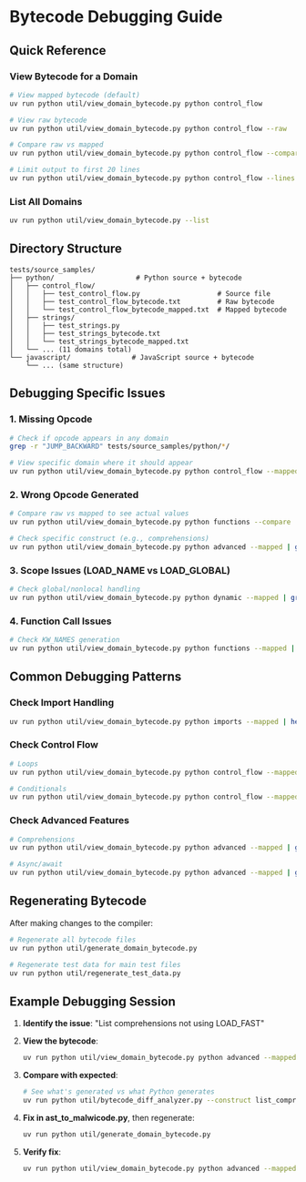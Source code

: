 # Bytecode Debugging Guide

## Quick Reference

### View Bytecode for a Domain

```bash
# View mapped bytecode (default)
uv run python util/view_domain_bytecode.py python control_flow

# View raw bytecode
uv run python util/view_domain_bytecode.py python control_flow --raw

# Compare raw vs mapped
uv run python util/view_domain_bytecode.py python control_flow --compare

# Limit output to first 20 lines
uv run python util/view_domain_bytecode.py python control_flow --lines 20
```

### List All Domains

```bash
uv run python util/view_domain_bytecode.py --list
```

## Directory Structure

```
tests/source_samples/
├── python/                    # Python source + bytecode
│   ├── control_flow/
│   │   ├── test_control_flow.py                   # Source file
│   │   ├── test_control_flow_bytecode.txt         # Raw bytecode  
│   │   └── test_control_flow_bytecode_mapped.txt  # Mapped bytecode
│   ├── strings/
│   │   ├── test_strings.py
│   │   ├── test_strings_bytecode.txt
│   │   └── test_strings_bytecode_mapped.txt
│   └── ... (11 domains total)
└── javascript/               # JavaScript source + bytecode
    └── ... (same structure)
```

## Debugging Specific Issues

### 1. Missing Opcode

```bash
# Check if opcode appears in any domain
grep -r "JUMP_BACKWARD" tests/source_samples/python/*/

# View specific domain where it should appear
uv run python util/view_domain_bytecode.py python control_flow --mapped | grep JUMP
```

### 2. Wrong Opcode Generated

```bash
# Compare raw vs mapped to see actual values
uv run python util/view_domain_bytecode.py python functions --compare

# Check specific construct (e.g., comprehensions)
uv run python util/view_domain_bytecode.py python advanced --mapped | grep -A5 -B5 "LOAD_FAST"
```

### 3. Scope Issues (LOAD_NAME vs LOAD_GLOBAL)

```bash
# Check global/nonlocal handling  
uv run python util/view_domain_bytecode.py python dynamic --mapped | grep -E "LOAD_NAME|LOAD_GLOBAL|STORE_GLOBAL"
```

### 4. Function Call Issues

```bash
# Check KW_NAMES generation
uv run python util/view_domain_bytecode.py python functions --mapped | grep -E "KW_NAMES|CALL"
```

## Common Debugging Patterns

### Check Import Handling
```bash
uv run python util/view_domain_bytecode.py python imports --mapped | head -50
```

### Check Control Flow
```bash
# Loops
uv run python util/view_domain_bytecode.py python control_flow --mapped | grep -E "FOR_ITER|JUMP_BACKWARD|WHILE"

# Conditionals  
uv run python util/view_domain_bytecode.py python control_flow --mapped | grep -E "POP_JUMP_IF|JUMP"
```

### Check Advanced Features
```bash
# Comprehensions
uv run python util/view_domain_bytecode.py python advanced --mapped | grep -E "LOAD_FAST|STORE_FAST|LIST_APPEND"

# Async/await
uv run python util/view_domain_bytecode.py python advanced --mapped | grep -E "AWAIT|ASYNC"
```

## Regenerating Bytecode

After making changes to the compiler:

```bash
# Regenerate all bytecode files
uv run python util/generate_domain_bytecode.py

# Regenerate test data for main test files
uv run python util/regenerate_test_data.py
```

## Example Debugging Session

1. **Identify the issue**: "List comprehensions not using LOAD_FAST"

2. **View the bytecode**:
   ```bash
   uv run python util/view_domain_bytecode.py python advanced --mapped | grep -A10 "list_comp"
   ```

3. **Compare with expected**:
   ```bash
   # See what's generated vs what Python generates
   uv run python util/bytecode_diff_analyzer.py --construct list_comprehension
   ```

4. **Fix in ast_to_malwicode.py**, then regenerate:
   ```bash
   uv run python util/generate_domain_bytecode.py
   ```

5. **Verify fix**:
   ```bash
   uv run python util/view_domain_bytecode.py python advanced --mapped | grep -A10 "list_comp"
   ```